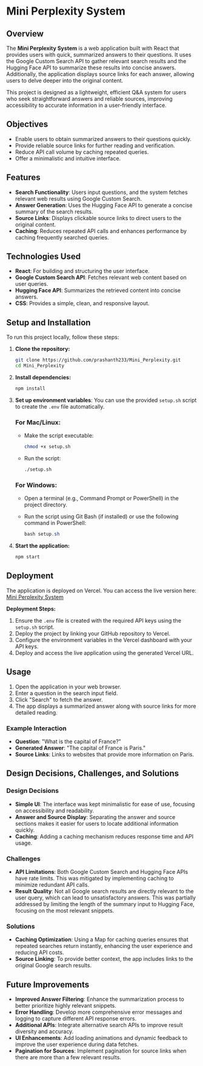 # Mini Perplexity System

## Overview

The **Mini Perplexity System** is a web application built with React that provides users with quick, summarized answers to their questions. It uses the Google Custom Search API to gather relevant search results and the Hugging Face API to summarize these results into concise answers. Additionally, the application displays source links for each answer, allowing users to delve deeper into the original content.

This project is designed as a lightweight, efficient Q&A system for users who seek straightforward answers and reliable sources, improving accessibility to accurate information in a user-friendly interface.

## Objectives

- Enable users to obtain summarized answers to their questions quickly.
- Provide reliable source links for further reading and verification.
- Reduce API call volume by caching repeated queries.
- Offer a minimalistic and intuitive interface.

## Features

- **Search Functionality**: Users input questions, and the system fetches relevant web results using Google Custom Search.
- **Answer Generation**: Uses the Hugging Face API to generate a concise summary of the search results.
- **Source Links**: Displays clickable source links to direct users to the original content.
- **Caching**: Reduces repeated API calls and enhances performance by caching frequently searched queries.

## Technologies Used

- **React**: For building and structuring the user interface.
- **Google Custom Search API**: Fetches relevant web content based on user queries.
- **Hugging Face API**: Summarizes the retrieved content into concise answers.
- **CSS**: Provides a simple, clean, and responsive layout.

## Setup and Installation

To run this project locally, follow these steps:

1. **Clone the repository:**

   ```bash
   git clone https://github.com/prashanth233/Mini_Perplexity.git
   cd Mini_Perplexity
   ```

2. **Install dependencies:**

   ```bash
   npm install
   ```

3. **Set up environment variables**: You can use the provided `setup.sh` script to create the `.env` file automatically.

   ### For Mac/Linux:

   - Make the script executable:

     ```bash
     chmod +x setup.sh
     ```

   - Run the script:

     ```bash
     ./setup.sh
     ```

   ### For Windows:

   - Open a terminal (e.g., Command Prompt or PowerShell) in the project directory.
   - Run the script using Git Bash (if installed) or use the following command in PowerShell:

     ```powershell
     bash setup.sh
     ```

4. **Start the application:**

   ```bash
   npm start
   ```

## Deployment

The application is deployed on Vercel. You can access the live version here: [Mini Perplexity System](https://mini-perplexity-tu5c.vercel.app/)

**Deployment Steps:**
1. Ensure the `.env` file is created with the required API keys using the `setup.sh` script.
2. Deploy the project by linking your GitHub repository to Vercel.
3. Configure the environment variables in the Vercel dashboard with your API keys.
4. Deploy and access the live application using the generated Vercel URL.

## Usage

1. Open the application in your web browser.
2. Enter a question in the search input field.
3. Click "Search" to fetch the answer.
4. The app displays a summarized answer along with source links for more detailed reading.

### Example Interaction

- **Question**: "What is the capital of France?"
- **Generated Answer**: "The capital of France is Paris."
- **Source Links**: Links to websites that provide more information on Paris.

## Design Decisions, Challenges, and Solutions

### Design Decisions

- **Simple UI**: The interface was kept minimalistic for ease of use, focusing on accessibility and readability.
- **Answer and Source Display**: Separating the answer and source sections makes it easier for users to locate additional information quickly.
- **Caching**: Adding a caching mechanism reduces response time and API usage.

### Challenges

- **API Limitations**: Both Google Custom Search and Hugging Face APIs have rate limits. This was mitigated by implementing caching to minimize redundant API calls.
- **Result Quality**: Not all Google search results are directly relevant to the user query, which can lead to unsatisfactory answers. This was partially addressed by limiting the length of the summary input to Hugging Face, focusing on the most relevant snippets.

### Solutions

- **Caching Optimization**: Using a Map for caching queries ensures that repeated searches return instantly, enhancing the user experience and reducing API costs.
- **Source Linking**: To provide better context, the app includes links to the original Google search results.

## Future Improvements

- **Improved Answer Filtering**: Enhance the summarization process to better prioritize highly relevant snippets.
- **Error Handling**: Develop more comprehensive error messages and logging to capture different API response errors.
- **Additional APIs**: Integrate alternative search APIs to improve result diversity and accuracy.
- **UI Enhancements**: Add loading animations and dynamic feedback to improve the user experience during data fetches.
- **Pagination for Sources**: Implement pagination for source links when there are more than a few relevant results.
